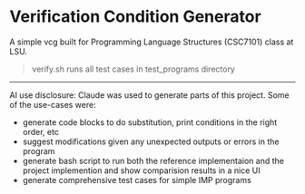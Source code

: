 # Verification Condition Generator

A simple vcg built for Programming Language Structures (CSC7101) class at LSU.

> verify.sh runs all test cases in test_programs directory

---

AI use disclosure: Claude was used to generate parts of this project. Some of the use-cases were:

- generate code blocks to do substitution, print conditions in the right order, etc
- suggest modifications given any unexpected outputs or errors in the program
- generate bash script to run both the reference implementaion and the project implemention and show comparision results in a nice UI
- generate comprehensive test cases for simple IMP programs
